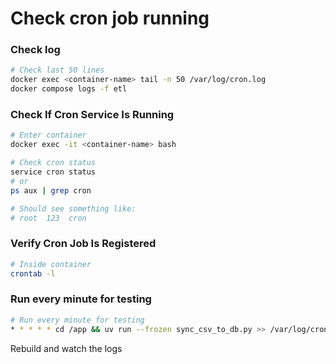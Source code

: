 # Check cron job running

### Check log

```bash
# Check last 50 lines
docker exec <container-name> tail -n 50 /var/log/cron.log
docker compose logs -f etl
```

### Check If Cron Service Is Running

```bash
# Enter container
docker exec -it <container-name> bash

# Check cron status
service cron status
# or
ps aux | grep cron

# Should see something like:
# root  123  cron
```

### Verify Cron Job Is Registered

```bash
# Inside container
crontab -l
```

### Run every minute for testing

```bash
# Run every minute for testing
* * * * * cd /app && uv run --frozen sync_csv_to_db.py >> /var/log/cron.log 2>&1
```

Rebuild and watch the logs